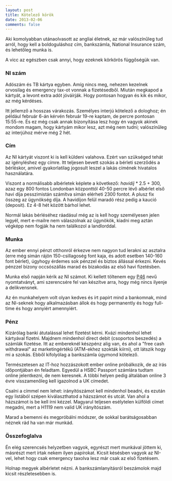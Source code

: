 ```yaml
---
layout: post
title: Kötelező körök
date: 2013-02-06
comments: false
---
```


Aki komolyabban utánaolvasott az angliai életnek, az már valószínűleg tud arról, hogy kell a
boldoguláshoz cím, bankszámla, National Insurance szám, és lehetőleg munka is.

A vicc az egészben csak annyi, hogy ezeknek körkörös függőségük van.

### NI szám
Adószám és TB kártya egyben. Amíg nincs meg, nehezen kezelnek orvosilag és emergency tax-ot
vonnak a fizetésedből. Miután megkapod a kártyát, a levont extra adót jóváírják. Hogy pontosan
hogyan és kik és mikor, az még kérdéses.

Itt jellemző a hosszas várakozás. Személyes interjú kötelező a dologhoz; én például február 6-án
kérvén február 19-re kaptam, de percre pontosan 15:55-re. És ez még csak annak bizonyítása lesz
hogy én vagyok akinek mondom magam, hogy kártyám mikor lesz, azt még nem tudni; valószínűleg az
interjúhoz mérve még 2 hét.

### Cím
Az NI kártyát viszont ki is kell küldeni valahova. Ezért van szükséged tehát az igényléshez egy
címre. Itt teljesen bevett szokás a bérleti szerződés a bérléskor, amivel gyakorlatilag jogosult
leszel a lakás címének hivatalos használatára.

Viszont a normálisabb albérletek képlete a következő: *havidíj* * 2.5 + 300, azaz egy 800
fontos Londonban központtól 40-50 percre lévő albérlet első havi díja pesszimistán számítva simán
elérheti 2300 fontot. A plusz fix összeg az ügynökség díja. A havidíjon felül maradó rész pedig a
kaució (deposit). Ez 4-8 hét között bárhol lehet.

Normál lakás bérléséhez ráadásul még az is kell hogy személyesen jelen legyél, mert e-mailre nem
válaszolnak az ügynökök, kiadni meg aztán végképp nem fogják ha nem találkozol a landlorddal.

### Munka
Az ember ennyi pénzt otthonról érkezve nem nagyon tud lerakni az asztalra (erre még simán rájön
150-csillagoség font kaja, és adott esetben 140-160 font bérlet), úgyhogy érdemes sok pénzzel és
biztos állással érkezni. Kevés pénzzel bizony occsószállás marad és bizakodás az első havi
fizetésben.

Munka első napján kérik az NI számot. Ki kellett töltenem egy
[P46](http://www.hmrc.gov.uk/working/forms/paye-forms.htm#6) nevű nyomtatványt, ami szerencsére
fel van készítve arra, hogy még nincs ilyenje a delikvensnek.

Az én munkahelyem volt olyan kedves és írt papírt mind a bankomnak, mind az NI-seknek hogy
alkalmazásban állok és hogy permanently és hogy full-time és hogy annyiért amennyiért.

### Pénz
Kizárólag banki átutalással lehet fizetést kérni. Kvázi mindenhol lehet kártyával fizetni.
Majdnem mindenhol direct debit (csoportos beszedés) a számlák fizetése. Itt az embereknél
készpénz alig van, és ahol a "free cash withdrawal" az marketingértékű (ATM-ekhez szokták
kiírni), ott látszik hogy mi a szokás. Ebből kifolyólag a bankszámla úgymond kötelező.

Természetesen az IT-hoz hozzászokott ember online próbálkozik, de az írás időpontjában én
feladtam. Egyedül a HSBC Passport számlára tudtam online jelentkezni, de nem keresnek. A többi
helyen pedig általában online 3 évre visszamenőleg kell igazolnod a UK címedet.

Csalni a címmel nem lehet: irányítószámot kell mindenhol beadni, és ezután egy listából szépen
kiválaszthatod a házszámot és utcát. Van ahol a házszámot is be kell írni kézzel. Magyarul
teljesen esélytelen külföldi címet megadni, mert a H1119 nem valid UK irányítószám.

Marad a bemenni és megpróbálni módszer, de sokkal barátságosabban néznek rád ha van már munkád.

### Összefoglalva
Én elég szerencsés helyzetben vagyok, egyrészt mert munkával jöttem ki, másrészt mert írtak nekem
ilyen papírokat. Kicsit késésben vagyok az NI-vel, lehet hogy csak emergency taxolva lesz már
csak az első fizetésem.

Holnap megyek albérletet nézni. A bankszámlanyitásról beszámolok majd kicsit részletesebben is.
